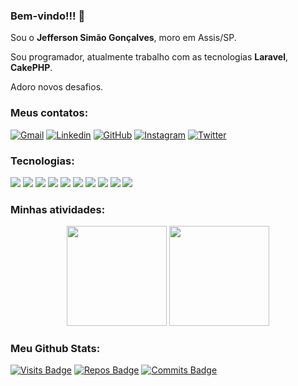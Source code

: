 ### Bem-vindo!!! 👋

Sou o **Jefferson Simão Gonçalves**, moro em Assis/SP.

Sou programador, atualmente trabalho com as tecnologias **Laravel**, **CakePHP**. 

Adoro novos desafios.

### Meus contatos:

[![Gmail](https://img.shields.io/badge/-Gmail-FF0000?style=for-the-badge&labelColor=FF0000&logo=gmail&logoColor=white)](mailto:gerson.simao.92@gmail.com)
[![Linkedin](https://img.shields.io/badge/-Linkedin-0e76a8?style=for-the-badge&logo=Linkedin&logoColor=white)](https://www.linkedin.com/in/jeffersonsimaogoncalves/)
[![GitHub](https://img.shields.io/badge/Github-100000?style=for-the-badge&logo=github&logoColor=white)](https://github.com/jeffersonsimaogoncalves)
[![Instagram](https://img.shields.io/badge/instagram-E4405F.svg?style=for-the-badge&logo=instagram&logoColor=white)](https://www.instagram.com/jeffersonsimaogoncalves/)
[![Twitter](https://img.shields.io/badge/twitter-1DA1F2.svg?style=for-the-badge&logo=twitter&logoColor=white)](https://twitter.com/jsimaogoncalves)

<!--
**jeffersonsimaogoncalves/jeffersonsimaogoncalves** is a ✨ _special_ ✨ repository because its `README.md` (this file) appears on your GitHub profile.

Here are some ideas to get you started:

- 🔭 I’m currently working on ...
- 🌱 I’m currently learning ...
- 👯 I’m looking to collaborate on ...
- 🤔 I’m looking for help with ...
- 💬 Ask me about ...
- 📫 How to reach me: ...
- 😄 Pronouns: ...
- ⚡ Fun fact: ...
-->
### Tecnologias:

<p>
  <img src="https://img.shields.io/badge/php%20-%2320232a.svg?&style=for-the-badge&logo=php"/>
  <img src="https://img.shields.io/badge/laravel%20-%2320232a?style=for-the-badge&logo=laravel"/>
  <img src="https://img.shields.io/badge/cakephp%20-%2320232a?style=for-the-badge&logo=cakephp"/>
  <img src="https://img.shields.io/badge/javascript%20-%2320232a.svg?&style=for-the-badge&logo=javascript"/>
  <img src="https://img.shields.io/badge/git%20-%2320232a.svg?&style=for-the-badge&logo=git"/>
  <img src="https://img.shields.io/badge/github%20-%2320232a.svg?&style=for-the-badge&logo=github"/>
  <img src="https://img.shields.io/badge/android%20-%2320232a?style=for-the-badge&logo=android"/>
  <img src="https://img.shields.io/badge/java%20-%2320232a?style=for-the-badge&logo=java"/>
  <img src="https://img.shields.io/badge/c%23%20-%2320232a?style=for-the-badge&logo=csharp"/>
  <img src="https://img.shields.io/badge/rfid%20-%2320232a?style=for-the-badge&logo=rfid"/>
</p>


### Minhas atividades:

<p align = "center">
  <img height="160" src="https://github-readme-stats.vercel.app/api?username=jeffersonsimaogoncalves&theme=dracula&count_private=true&show_icons=true&hide_title=false&line_height=27"/>
  <img height="160" src="https://github-readme-stats.vercel.app/api/top-langs/?username=jeffersonsimaogoncalves&langs_count=15&theme=dracula&hide_title=false&layout=compact"/>
</p>

### Meu Github Stats:

[![Visits Badge](https://badges.pufler.dev/visits/jeffersonsimaogoncalves/jeffersonsimaogoncalves?style=for-the-badge)](https://github.com/jeffersonsimaogoncalves/jeffersonsimaogoncalves)
[![Repos Badge](https://badges.pufler.dev/repos/jeffersonsimaogoncalves?style=for-the-badge)](https://github.com/jeffersonsimaogoncalves?tab=repositories)
[![Commits Badge](https://badges.pufler.dev/commits/monthly/jeffersonsimaogoncalves?style=for-the-badge)](https://github.com/jeffersonsimaogoncalves)
